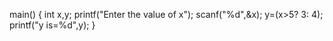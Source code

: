 main()
{
int x,y;
printf("Enter the value of x");
scanf("%d",&x);
y=(x>5? 3: 4);
printf("y is=%d",y);
}  
